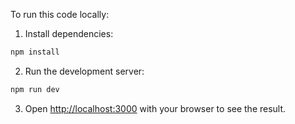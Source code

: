 To run this code locally:
1. Install dependencies:
```bash
npm install
```
2. Run the development server:
```bash
npm run dev
```
3. Open [http://localhost:3000](http://localhost:3000) with your browser to see the result.